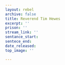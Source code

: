 ```yaml
---
layout: rebel
archive: false
title: Reverend Tim Hewes
excerpt: ''
prison: ''
stream_link: ''
sentance_start: 
sentece_end: 
date_released: 
top_image: ''

---
```

